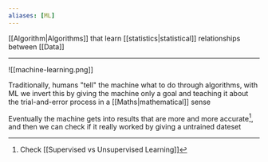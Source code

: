 ```yaml
---
aliases: [ML]
---
```

[[Algorithm|Algorithms]] that learn [[statistics|statistical]] relationships between [[Data]]

---

![[machine-learning.png]]

Traditionally, humans "tell" the machine what to do through algorithms, with ML we invert this by giving the machine only a goal and teaching it about the trial-and-error process in a [[Maths|mathematical]] sense

Eventually the machine gets into results that are more and more accurate[^1], and then we can check if it really worked by giving a untrained dateset

[^1]: Check [[Supervised vs Unsupervised Learning]]